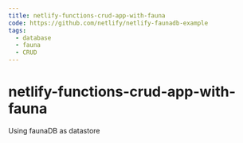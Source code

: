 ```yaml
---
title: netlify-functions-crud-app-with-fauna
code: https://github.com/netlify/netlify-faunadb-example
tags: 
  - database
  - fauna
  - CRUD
---
```


# netlify-functions-crud-app-with-fauna

Using faunaDB as datastore 
